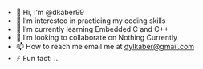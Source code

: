 - 👋 Hi, I’m @dkaber99
- 👀 I’m interested in practicing my coding skills
- 🌱 I’m currently learning Embedded C and C++
- 💞️ I’m looking to collaborate on Nothing Currently
- 📫 How to reach me email me at dylkaber@gmail.com
- ⚡ Fun fact: ...

<!---
dkaber99/dkaber99 is a ✨ special ✨ repository because its `README.md` (this file) appears on your GitHub profile.
You can click the Preview link to take a look at your changes.
--->
